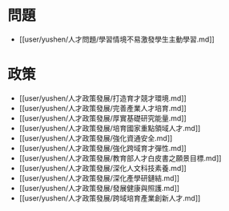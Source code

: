 # 問題
- [[user/yushen/人才問題/學習情境不易激發學生主動學習.md]]

# 政策
- [[user/yushen/人才政策發展/打造育才競才環境.md]]
- [[user/yushen/人才政策發展/完善產業人才培育.md]]
- [[user/yushen/人才政策發展/厚實基礎研究能量.md]]
- [[user/yushen/人才政策發展/培育國家重點領域人才.md]]
- [[user/yushen/人才政策發展/強化資通安全.md]]
- [[user/yushen/人才政策發展/強化跨域育才彈性.md]]
- [[user/yushen/人才政策發展/教育部人才白皮書之願景目標.md]]
- [[user/yushen/人才政策發展/深化人文科技素養.md]]
- [[user/yushen/人才政策發展/深化產學研鏈結.md]]
- [[user/yushen/人才政策發展/發展健康與照護.md]]
- [[user/yushen/人才政策發展/跨域培育產業創新人才.md]]